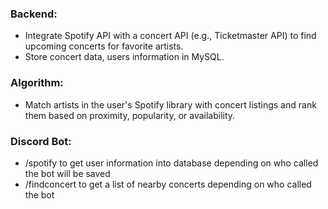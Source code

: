### Backend:

- Integrate Spotify API with a concert API (e.g., Ticketmaster API) to find upcoming concerts for favorite artists.
- Store concert data, users information in MySQL.

### Algorithm:

- Match artists in the user's Spotify library with concert listings and rank them based on proximity, popularity, or availability.

### Discord Bot:

- /spotify to get user information into database depending on who called the bot will be saved
- /findconcert to get a list of nearby concerts depending on who called the bot
